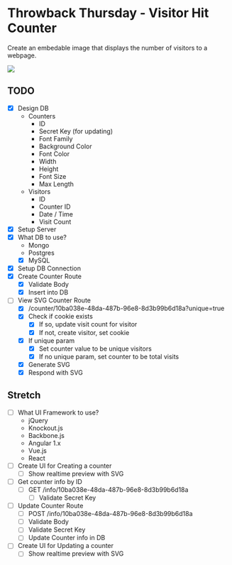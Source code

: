 # Throwback Thursday - Visitor Hit Counter

Create an embedable image that displays the number of visitors to a webpage.

![](https://ht-ct.now.sh/counters/d1cb34d4-ec7d-40c7-bd38-e98932121ec2)

## TODO
* [x] Design DB
  * Counters
    * ID
    * Secret Key (for updating)
    * Font Family
    * Background Color
    * Font Color
    * Width
    * Height
    * Font Size
    * Max Length
  * Visitors
    * ID
    * Counter ID
    * Date / Time
    * Visit Count
* [x] Setup Server
* [x] What DB to use?
  * Mongo
  * Postgres
  * [x] MySQL
* [x] Setup DB Connection
* [x] Create Counter Route
  * [x] Validate Body
  * [x] Insert into DB
* [ ] View SVG Counter Route
  * [x] /counter/10ba038e-48da-487b-96e8-8d3b99b6d18a?unique=true
  * [x] Check if cookie exists
    * [x] If so, update visit count for visitor
    * [x] If not, create visitor, set cookie
  * [x] If unique param
    * [x] Set counter value to be unique visitors
    * [x] If no unique param, set counter to be total visits
  * [x] Generate SVG
  * [x] Respond with SVG

## Stretch
* [ ] What UI Framework to use?
  * jQuery
  * Knockout.js
  * Backbone.js
  * Angular 1.x
  * Vue.js
  * React
* [ ] Create UI for Creating a counter
  * [ ] Show realtime preview with SVG
* [ ] Get counter info by ID
  * [ ] GET /info/10ba038e-48da-487b-96e8-8d3b99b6d18a
    * [ ] Validate Secret Key
* [ ] Update Counter Route
  * [ ] POST /info/10ba038e-48da-487b-96e8-8d3b99b6d18a
  * [ ] Validate Body
  * [ ] Validate Secret Key
  * [ ] Update Counter info in DB
* [ ] Create UI for Updating a counter
  * [ ] Show realtime preview with SVG

